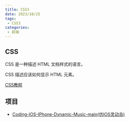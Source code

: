 ```yaml
---
title: CSS3
date: 2023/10/25
tags:
 - CSS3
categories:
 - 前端
---
```

## CSS

CSS 是一种描述 HTML 文档样式的语言。

CSS 描述应该如何显示 HTML 元素。

[CSS教程](https://www.w3school.com.cn/css/index.asp)

## 项目

* [Coding-IOS-IPhone-Dynamic-Music-main(仿IOS灵动岛)](https://yaozongbin.gitee.io/yaozongbin/blogs/category/CSS3/Coding-Ios-Island.html)
